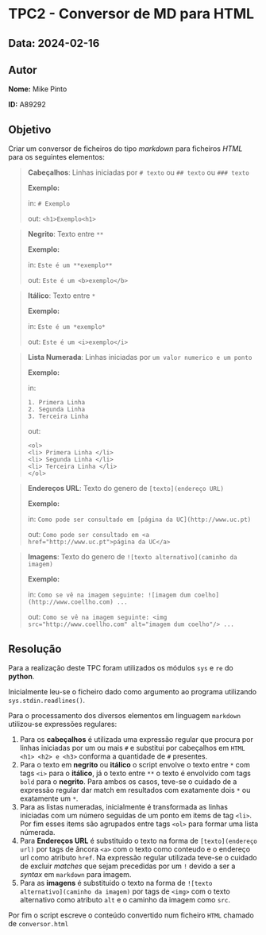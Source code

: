 # TPC2 - Conversor de MD para HTML

## Data: 2024-02-16

## Autor

**Nome:** Mike Pinto

**ID:** A89292

## Objetivo

Criar um conversor de ficheiros do tipo *markdown* para ficheiros *HTML* para os seguintes elementos:


>**Cabeçalhos**: Linhas iniciadas por `# texto` ou `## texto` ou `### texto`
>
>**Exemplo:**
>
>   in: `# Exemplo`
>
>   out: `<h1>Exemplo<h1>`

>**Negrito**: Texto entre `**`
>
>**Exemplo:**
>
>   in: `Este é um **exemplo**`
>
>   out: `Este é um <b>exemplo</b>`

>**Itálico**: Texto entre `*`
>
>**Exemplo:**
>
>   in: `Este é um *exemplo*`
>
>   out: `Este é um <i>exemplo</i>`

>**Lista Numerada**: Linhas iniciadas por `um valor numerico e um ponto`
>
>**Exemplo:**
>
>   in: 
>
>   `1. Primera Linha`<br>`2. Segunda Linha` <br> `3. Terceira Linha`
>
>   out:
>
>   `<ol>` <br> `<li> Primera Linha </li>` <br> `<li> Segunda Linha </li>` <br> `<li> Terceira Linha </li>` <br> `</ol>`

>**Endereços URL**: Texto do genero de `[texto](endereço URL)`
>
>**Exemplo:**
>
>   in: `Como pode ser consultado em [página da UC](http://www.uc.pt)`
>
>   out: `Como pode ser consultado em <a href="http://www.uc.pt">página da UC</a>`

>**Imagens**: Texto do genero de `![texto alternativo](caminho da imagem)`
>
>**Exemplo:**
>
>   in: `Como se vê na imagem seguinte: ![imagem dum coelho](http://www.coellho.com) ...`
>
>   out: `Como se vê na imagem seguinte: <img src="http://www.coellho.com" alt="imagem dum coelho"/> ...`

## Resolução

Para a realização deste TPC foram utilizados os módulos `sys` e `re` do **python**.

Inicialmente leu-se o ficheiro dado como argumento ao programa utilizando `sys.stdin.readlines()`.

Para o processamento dos diversos elementos em linguagem `markdown` utilizou-se expressões regulares:

1. Para os **cabeçalhos** é utilizada uma expressão regular que procura por linhas iniciadas por um ou mais `#` e substitui por cabeçalhos em `HTML` `<h1> <h2> e <h3>` conforma a quantidade de `#` presentes.
2. Para o texto em **negrito** ou **itálico** o script envolve o texto entre `*` com tags `<i>` para o **itálico**, já o texto entre `**` o texto é envolvido com tags `bold` para o **negrito**. Para ambos os casos, teve-se o cuidado de a expressão regular dar match em resultados com exatamente dois `*` ou exatamente um `*`.
3. Para as listas numeradas, inicialmente é transformada as linhas iniciadas com um número seguidas de um ponto em items de tag `<li>`. Por fim esses items são agrupados entre tags `<ol>` para formar uma lista númerada.
4. Para **Endereços URL** é substituido o texto na forma de `[texto](endereço url)` por tags de âncora `<a>` com o texto como conteudo e o endereço url como atributo `href`. Na expressão regular utilizada teve-se o cuidado de excluir *matches* que sejam precedidas por um `!` devido a ser a *syntax* em `markdown` para imagem.
5. Para as **imagens** é substituido o texto na forma de `![texto alternativo](caminho da imagem)` por tags de `<img>` com o texto alternativo como atributo `alt` e o caminho da imagem como `src`.

Por fim o script escreve o conteúdo convertido num ficheiro `HTML` chamado de `conversor.html`
